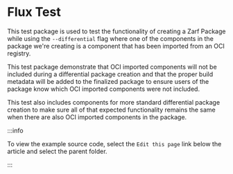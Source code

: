 # Flux Test

This test package is used to test the functionality of creating a Zarf Package while using the `--differential` flag where one of the components in the package we're creating is a component that has been imported from an OCI registry.

This test package demonstrate that OCI imported components will not be included during a differential package creation and that the proper build metadata will be added to the finalized package to ensure users of the package know which OCI imported components were not included.

This test also includes components for more standard differential package creation to make sure all of that expected functionality remains the same when there are also OCI imported components in the package.

:::info

To view the example source code, select the `Edit this page` link below the article and select the parent folder.

:::
